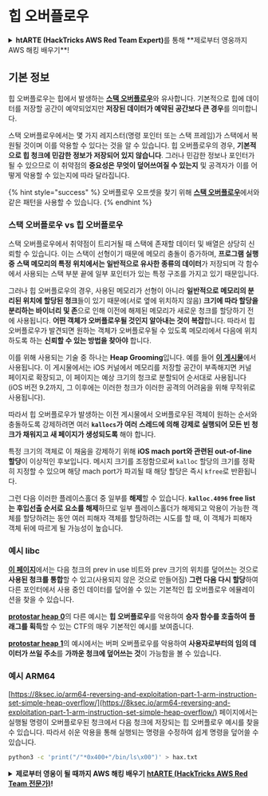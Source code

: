# 힙 오버플로우

<details>

<summary><strong>htARTE (HackTricks AWS Red Team Expert)</strong>를 통해 **제로부터 영웅까지 AWS 해킹 배우기**!</summary>

HackTricks를 지원하는 다른 방법:

* **회사가 HackTricks에 광고되길 원하거나 HackTricks를 PDF로 다운로드**하고 싶다면 [**구독 요금제**](https://github.com/sponsors/carlospolop)를 확인하세요!
* [**공식 PEASS & HackTricks 스왜그**](https://peass.creator-spring.com)를 구입하세요
* [**The PEASS Family**](https://opensea.io/collection/the-peass-family)를 발견하세요, 당사의 독점 [**NFTs**](https://opensea.io/collection/the-peass-family) 컬렉션
* **💬 [**Discord 그룹**](https://discord.gg/hRep4RUj7f)에 가입하거나 [**텔레그램 그룹**](https://t.me/peass)에 가입하거나** 트위터** 🐦 [**@hacktricks\_live**](https://twitter.com/hacktricks\_live)**를 팔로우하세요**.
* **해킹 트릭을 공유하려면 PR을 제출하여** [**HackTricks**](https://github.com/carlospolop/hacktricks) 및 [**HackTricks Cloud**](https://github.com/carlospolop/hacktricks-cloud) github 저장소에 제출하세요.

</details>

## 기본 정보

힙 오버플로우는 힙에서 발생하는 [**스택 오버플로우**](../stack-overflow/)와 유사합니다. 기본적으로 힙에 데이터를 저장할 공간이 예약되었지만 **저장된 데이터가 예약된 공간보다 큰 경우**를 의미합니다.

스택 오버플로우에서는 몇 가지 레지스터(명령 포인터 또는 스택 프레임)가 스택에서 복원될 것이며 이를 악용할 수 있다는 것을 알 수 있습니다. 힙 오버플로우의 경우, **기본적으로 힙 청크에 민감한 정보가 저장되어 있지 않습니다**. 그러나 민감한 정보나 포인터가 될 수 있으므로 이 취약점의 **중요성은 무엇이 덮어쓰여질 수 있는지** 및 공격자가 이를 어떻게 악용할 수 있는지에 따라 달라집니다.

{% hint style="success" %}
오버플로우 오프셋을 찾기 위해 [**스택 오버플로우**](../stack-overflow/#finding-stack-overflows-offsets)에서와 같은 패턴을 사용할 수 있습니다.
{% endhint %}

### 스택 오버플로우 vs 힙 오버플로우

스택 오버플로우에서 취약점이 트리거될 때 스택에 존재할 데이터 및 배열은 상당히 신뢰할 수 있습니다. 이는 스택이 선형이기 때문에 메모리 충돌이 증가하며, **프로그램 실행 중 스택 메모리의 특정 위치에서는 일반적으로 유사한 종류의 데이터**가 저장되며 각 함수에서 사용되는 스택 부분 끝에 일부 포인터가 있는 특정 구조를 가지고 있기 때문입니다.

그러나 힙 오버플로우의 경우, 사용된 메모리가 선형이 아니라 **일반적으로 메모리의 분리된 위치에 할당된 청크**들이 있기 때문에(서로 옆에 위치하지 않음) **크기에 따라 할당을 분리하는 바이너리 및 존**으로 인해 이전에 해제된 메모리가 새로운 청크를 할당하기 전에 사용됩니다. **어떤 객체가 오버플로우될 것인지 알아내는 것이 복잡**합니다. 따라서 힙 오버플로우가 발견되면 원하는 객체가 오버플로우될 수 있도록 메모리에서 다음에 위치하도록 하는 **신뢰할 수 있는 방법을 찾아야** 합니다.

이를 위해 사용되는 기술 중 하나는 **Heap Grooming**입니다. 예를 들어 [**이 게시물**](https://azeria-labs.com/grooming-the-ios-kernel-heap/)에서 사용됩니다. 이 게시물에서는 iOS 커널에서 메모리를 저장할 공간이 부족해지면 커널 페이지로 확장되고, 이 페이지는 예상 크기의 청크로 분할되어 순서대로 사용됩니다(iOS 버전 9.2까지, 그 이후에는 이러한 청크가 이러한 공격의 어려움을 위해 무작위로 사용됩니다).

따라서 힙 오버플로우가 발생하는 이전 게시물에서 오버플로우된 객체이 원하는 순서와 충돌하도록 강제하려면 여러 **`kallocs`가 여러 스레드에 의해 강제로 실행되어 모든 빈 청크가 채워지고 새 페이지가 생성되도록** 해야 합니다.

특정 크기의 객체로 이 채움을 강제하기 위해 **iOS mach port와 관련된 out-of-line 할당**이 이상적인 후보입니다. 메시지 크기를 조정함으로써 `kalloc` 할당의 크기를 정확히 지정할 수 있으며 해당 mach port가 파괴될 때 해당 할당은 즉시 `kfree`로 반환됩니다.

그런 다음 이러한 플레이스홀더 중 일부를 **해제**할 수 있습니다. **`kalloc.4096` free list는 후입선출 순서로 요소를 해제**하므로 일부 플레이스홀더가 해제되고 악용이 가능한 객체를 할당하려는 동안 여러 피해자 객체를 할당하려는 시도를 할 때, 이 객체가 피해자 객체 뒤에 따르게 될 가능성이 높습니다.

### 예시 libc

[**이 페이지**](https://guyinatuxedo.github.io/27-edit\_free\_chunk/heap\_consolidation\_explanation/index.html)에서는 다음 청크의 prev in use 비트와 prev 크기의 위치를 덮어쓰는 것으로 **사용된 청크를 통합**할 수 있고(사용되지 않은 것으로 만들어짐) **그런 다음 다시 할당**하여 다른 포인터에서 사용 중인 데이터를 덮어쓸 수 있는 기본적인 힙 오버플로우 에뮬레이션을 찾을 수 있습니다.

[**protostar heap 0**](https://guyinatuxedo.github.io/24-heap\_overflow/protostar\_heap0/index.html)의 다른 예시는 **힙 오버플로우**를 악용하여 **승자 함수를 호출하여** **플래그를 획득**할 수 있는 CTF의 매우 기본적인 예시를 보여줍니다.

[**protostar heap 1**](https://guyinatuxedo.github.io/24-heap\_overflow/protostar\_heap1/index.html)의 예시에서는 버퍼 오버플로우를 악용하여 **사용자로부터의 임의 데이터가 쓰일 주소**를 **가까운 청크에 덮어쓰는 것**이 가능함을 볼 수 있습니다.

### 예시 ARM64

[https://8ksec.io/arm64-reversing-and-exploitation-part-1-arm-instruction-set-simple-heap-overflow/](https://8ksec.io/arm64-reversing-and-exploitation-part-1-arm-instruction-set-simple-heap-overflow/) 페이지에서는 실행될 명령이 오버플로우된 청크에서 다음 청크에 저장되는 힙 오버플로우 예시를 찾을 수 있습니다. 따라서 쉬운 악용을 통해 실행되는 명령을 수정하여 쉽게 명령을 덮어쓸 수 있습니다.
```bash
python3 -c 'print("/"*0x400+"/bin/ls\x00")' > hax.txt
```
<details>

<summary><strong>제로부터 영웅이 될 때까지 AWS 해킹 배우기</strong> <a href="https://training.hacktricks.xyz/courses/arte"><strong>htARTE (HackTricks AWS Red Team 전문가)</strong></a><strong>!</strong></summary>

HackTricks를 지원하는 다른 방법:

* **회사가 HackTricks에 광고되길 원하거나 HackTricks를 PDF로 다운로드하고 싶다면** [**구독 요금제**](https://github.com/sponsors/carlospolop)를 확인하세요!
* [**공식 PEASS & HackTricks 굿즈**](https://peass.creator-spring.com)를 구매하세요
* [**PEASS Family**](https://opensea.io/collection/the-peass-family)를 발견하세요, 당사의 독점 [**NFTs**](https://opensea.io/collection/the-peass-family) 컬렉션
* **💬 [**Discord 그룹**](https://discord.gg/hRep4RUj7f)에 가입하거나 [**텔레그램 그룹**](https://t.me/peass)에 가입하거나 **트위터** 🐦 [**@hacktricks\_live**](https://twitter.com/hacktricks\_live)**를 팔로우하세요**.
* **해킹 트릭을 공유하고 싶다면** [**HackTricks**](https://github.com/carlospolop/hacktricks) 및 [**HackTricks Cloud**](https://github.com/carlospolop/hacktricks-cloud) github 저장소에 PR을 제출하세요.

</details>
